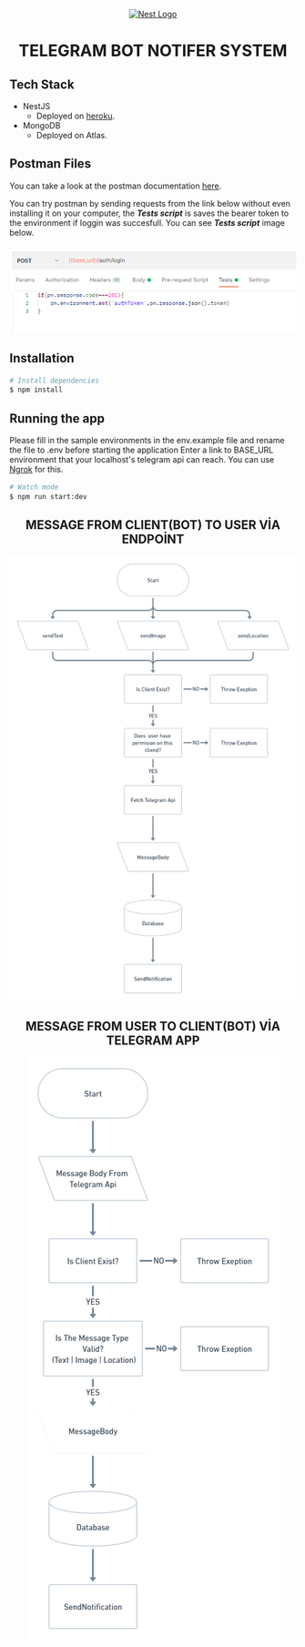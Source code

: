 <p align="center">
  <a href="http://nestjs.com/" target="blank"><img src="https://nestjs.com/img/logo-small.svg" width="200" alt="Nest Logo" /></a>
</p>

# <center>TELEGRAM BOT NOTIFER SYSTEM</center>

## Tech Stack

- NestJS
  - Deployed on [<ins>heroku</ins>](https://telegram-notifer.herokuapp.com/).
- MongoDB
  - Deployed on Atlas.

## Postman Files

You can take a look at the postman documentation [<ins>here</ins>](https://documenter.getpostman.com/view/18029963/VV4s1zUP).

You can try postman by sending requests from the link below without even installing it on your computer, the **_Tests script_** is saves the bearer token to the environment if loggin was succesfull.
You can see **_Tests script_** image below.

<p align="center">
 <img src="./assets/login-test.png" alt="Create Appointment Flow" />
</p>

## Installation

```bash
# Install dependencies
$ npm install
```

## Running the app

Please fill in the sample environments in the env.example file and rename the file to .env before starting the application
Enter a link to BASE_URL environment that your localhost's telegram api can reach. You can use [<ins>Ngrok</ins>](https://ngrok.com/) for this.

```bash
# Watch mode
$ npm run start:dev
```

## <center>**MESSAGE FROM CLIENT(BOT) TO USER VİA ENDPOİNT**</center>

<p align="center">
 <img src="./assets/flow1.png" alt="Create Appointment Flow" />
</p>

## <center>**MESSAGE FROM USER TO CLIENT(BOT) VİA TELEGRAM APP**</center>

<p align="center">
 <img src="./assets/flow2.png" alt="Create Appointment Flow" />
</p>
